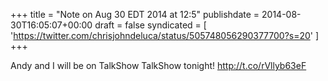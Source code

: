 +++
title = "Note on Aug 30 EDT 2014 at 12:5"
publishdate = 2014-08-30T16:05:07+00:00
draft = false
syndicated = [ 'https://twitter.com/chrisjohndeluca/status/505748056290377700?s=20' ]
+++

Andy and I will be on TalkShow TalkShow tonight! http://t.co/rVllyb63eF
